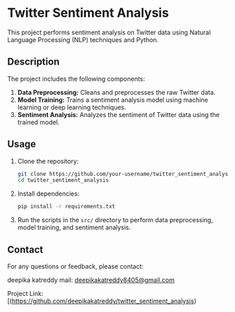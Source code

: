 # Twitter Sentiment Analysis

This project performs sentiment analysis on Twitter data using Natural Language Processing (NLP) techniques and Python.

## Description
The project includes the following components:

1. **Data Preprocessing:** Cleans and preprocesses the raw Twitter data.
2. **Model Training:** Trains a sentiment analysis model using machine learning or deep learning techniques.
3. **Sentiment Analysis:** Analyzes the sentiment of Twitter data using the trained model.

## Usage
1. Clone the repository:
    ```bash
    git clone https://github.com/your-username/twitter_sentiment_analysis.git
    cd twitter_sentiment_analysis
    ```

2. Install dependencies:
    ```bash
    pip install -r requirements.txt
    ```

3. Run the scripts in the `src/` directory to perform data preprocessing, model training, and sentiment analysis.

## Contact
For any questions or feedback, please contact:

deepika katreddy
mail: deepikakatreddy8405@gmail.com

Project Link: [(https://github.com/deepikakatreddy/twitter_sentiment_analysis)
